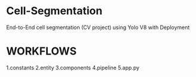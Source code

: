 # Cell-Segmentation
End-to-End cell segmentation (CV project) using Yolo V8 with Deployment

# WORKFLOWS
1.constants
2.entity
3.components
4.pipeline
5.app.py
